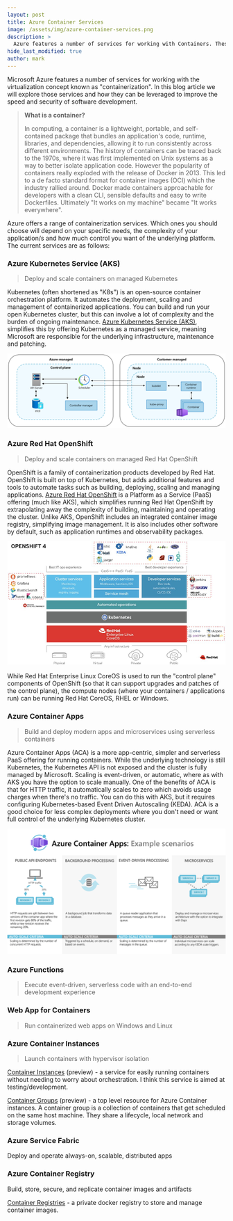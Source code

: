 ```yaml
---
layout: post
title: Azure Container Services
image: /assets/img/azure-container-services.png
description: >
  Azure features a number of services for working with Containers. These can be leveraged to improve the deployment speed and security of containerized software, while extrapolating away the complexity of hosting and running containers.
hide_last_modified: true
author: mark
---
```


Microsoft Azure features a number of services for working with the virtualization concept known as "containerization". In this blog article we will explore those services and how they can be leveraged to improve the speed and security of software development.

> **What is a container?**
>
> In computing, a container is a lightweight, portable, and self-contained package that bundles an application's code, runtime, libraries, and dependencies, allowing it to run consistently across different environments.
> The history of containers can be traced back to the 1970s, where it was first implemented on Unix systems as a way to better isolate application code.
> However the popularity of containers really exploded with the release of Docker in 2013.
> This led to a de facto standard format for container images (OCI) which the industry rallied around.
> Docker made containers approachable for developers with a clean CLI, sensible defaults and easy to write Dockerfiles.
> Ultimately "It works on my machine" became "It works everywhere".

Azure offers a range of containerization services. Which ones you should choose will depend on your specific needs, the complexity of your application/s and how much control you want of the underlying platform. The current services are as follows:

### Azure Kubernetes Service (AKS)

> Deploy and scale containers on managed Kubernetes

Kubernetes (often shortened as "K8s") is an open-source container orchestration platform. It automates the deployment, scaling and management of containerized applications. You can build and run your open Kubernetes cluster, but this can involve a lot of complexity and the burden of ongoing maintenance. [Azure Kubernetes Service (AKS)](https://azure.microsoft.com/en-us/products/kubernetes-service), simplifies this by offering Kubernetes as a managed service, meaning Microsoft are responsible for the underlying infrastructure, maintenance and patching.

![AKS control plane and nodes](/assets/img/aks-control-plane-and-nodes.png)

### Azure Red Hat OpenShift

> Deploy and scale containers on managed Red Hat OpenShift

OpenShift is a family of containerization products developed by Red Hat. OpenShift is built on top of Kubernetes, but adds additional features and tools to automate tasks such as building, deploying, scaling and managing applications. [Azure Red Hat OpenShift](https://azure.microsoft.com/en-gb/products/openshift) is a Platform as a Service (PaaS) offering (much like AKS), which simplifies running Red Hat OpenShift by extrapolating away the complexity of building, maintaining and operating the cluster. Unlike AKS, OpenShift includes an integrated container image registry, simplifying image management. It is also includes other software by default, such as application runtimes and observability packages.

![Red Hat OpenShift components](/assets/img/redhat-open-shift-components.jpg)

While Red Hat Enterprise Linux CoreOS is used to run the "control plane" components of OpenShift (so that it can support upgrades and patches of the control plane), the compute nodes (where your containers / applications run) can be running Red Hat CoreOS, RHEL or Windows.

### Azure Container Apps

> Build and deploy modern apps and microservices using serverless containers

Azure Container Apps (ACA) is a more app-centric, simpler and serverless PaaS offering for running containers. While the underlying technology is still Kubernetes, the Kubernetes API is not exposed and the cluster is fully managed by Microsoft. Scaling is event-driven, or automatic, where as with AKS you have the option to scale manually. One of the benefits of ACA is that for HTTP traffic, it automatically scales to zero which avoids usage charges when there's no traffic. You can do this with AKS, but it requires configuring Kubernetes-based Event Driven Autoscaling (KEDA). ACA is a good choice for less complex deployments where you don't need or want full control of the underlying Kubernetes cluster.

![Azure Container Apps example scenarios](/assets/img/azure-container-apps-example-scenarios.png)

### Azure Functions

> Execute event-driven, serverless code with an end-to-end development experience

### Web App for Containers

> Run containerized web apps on Windows and Linux

### Azure Container Instances

> Launch containers with hypervisor isolation

[Container Instances](https://azure.microsoft.com/en-gb/services/container-instances/) (preview) - a service for easily running containers without needing to worry about orchestration. I think this service is aimed at testing/development.

[Container Groups](https://docs.microsoft.com/en-us/azure/container-instances/container-instances-container-groups) (preview) - a top level resource for Azure Container instances. A container group is a collection of containers that get scheduled on the same host machine. They share a lifecycle, local network and storage volumes.

### Azure Service Fabric

Deploy and operate always-on, scalable, distributed apps

### Azure Container Registry

Build, store, secure, and replicate container images and artifacts

[Container Registries](https://azure.microsoft.com/en-gb/services/container-registry/) - a private docker registry to store and manage container images.
